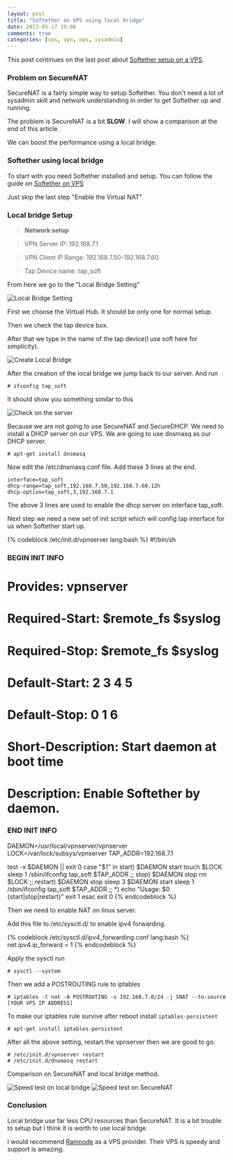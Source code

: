 ```yaml
---
layout: post
title: "Softether on VPS using local bridge"
date: 2013-05-17 19:00
comments: true
categories: [vps, vpn, ops, sysadmin]
---
```


This post continues on the last post about [Softether setup on a VPS](http://linc01n.github.io/blog/2013/03/19/softether-on-vps/).

### Problem on SecureNAT
SecureNAT is a fairly simple way to setup Softether. You don't need a lot of sysadmin skill and network understanding in order to get Softether up and running.

The problem is SecureNAT is a bit **SLOW**. I will show a comparison at the end of this article.

We can boost the performance using a local bridge.

### Softether using local bridge

To start with you need Softether installed and setup. You can follow the guide on [Softether on VPS](http://linc01n.github.io/blog/2013/03/19/softether-on-vps/)

Just skip the last step "Enable the Virtual NAT"

### Local bridge Setup


>**Network setup**

>VPN Server IP: 192.168.7.1

>VPN Client IP Range: 192.168.7.50-192.168.7.60

>Tap Device name: tap_soft


From here we go to the "Local Bridge Setting"

![Local Bridge Setting](/images/softether_local_bridge/local-bridge-setting.png)

First we choose the Virtual Hub. It should be only one for normal setup.

Then we check the tap device box.

After that we type in the name of the tap device(I use soft here for simplicity).

![Create Local Bridge](/images/softether_local_bridge/create-local-bridge.png)

After the creation of the local bridge we jump back to our server. And run

```
# ifconfig tap_soft 
```

It should show you something similar to this

![Check on the server](/images/softether_local_bridge/check-on-the-sever.png)


Because we are not going to use SecureNAT and SecureDHCP. We need to install a DHCP server on our VPS. We are going to use dnsmasq as our DHCP server.

```
# apt-get install dnsmasq
```

Now edit the /etc/dnsmasq.conf file. Add these 3 lines at the end.

```
interface=tap_soft
dhcp-range=tap_soft,192.168.7.50,192.168.7.60,12h
dhcp-option=tap_soft,3,192.168.7.1
```

The above 3 lines are used to enable the dhcp server on interface tap_soft.

Next step we need a new set of init script which will config tap interface for us when Softether start up.

{% codeblock /etc/init.d/vpnserver lang:bash %}
#!/bin/sh
### BEGIN INIT INFO
# Provides:          vpnserver
# Required-Start:    $remote_fs $syslog
# Required-Stop:     $remote_fs $syslog
# Default-Start:     2 3 4 5
# Default-Stop:      0 1 6
# Short-Description: Start daemon at boot time
# Description:       Enable Softether by daemon.
### END INIT INFO
DAEMON=/usr/local/vpnserver/vpnserver
LOCK=/var/lock/subsys/vpnserver
TAP_ADDR=192.168.7.1

test -x $DAEMON || exit 0
case "$1" in
start)
$DAEMON start
touch $LOCK
sleep 1
/sbin/ifconfig tap_soft $TAP_ADDR
;;
stop)
$DAEMON stop
rm $LOCK
;;
restart)
$DAEMON stop
sleep 3
$DAEMON start
sleep 1
/sbin/ifconfig tap_soft $TAP_ADDR
;;
*)
echo "Usage: $0 {start|stop|restart}"
exit 1
esac
exit 0
{% endcodeblock %}

Then we need to enable NAT on linux server.

Add this file to /etc/sysctl.d/ to enable ipv4 forwarding.

{% codeblock /etc/sysctl.d/ipv4_forwarding.conf lang:bash %}
net.ipv4.ip_forward = 1
{% endcodeblock %}

Apply the sysctl run

```
# sysctl --system
```

Then we add a POSTROUTING rule to iptables

```
# iptables -t nat -A POSTROUTING -s 192.168.7.0/24 -j SNAT --to-source [YOUR VPS IP ADDRESS]
```

To make our iptables rule survive after reboot install `iptables-persistent`

```
# apt-get install iptables-persistent
```

After all the above setting, restart the vpnserver then we are good to go.

```
# /etc/init.d/vpnserver restart
# /etc/init.d/dnsmasq restart
```

Comparison on SecureNAT and local bridge method.

![Speed test on local bridge](/images/softether_local_bridge/l2tp_bridge.png)
![Speed test on SecureNAT](/images/softether_local_bridge/l2tp_SecureNAT.png)

### Conclusion

Local bridge use far less CPU resources than SecureNAT. It is a bit trouble to setup but I think it is worth to use local bridge.

I would recommend [Ramnode](https://clientarea.ramnode.com/aff.php?aff=319) as a VPS provider. Their VPS is speedy and support is amazing.